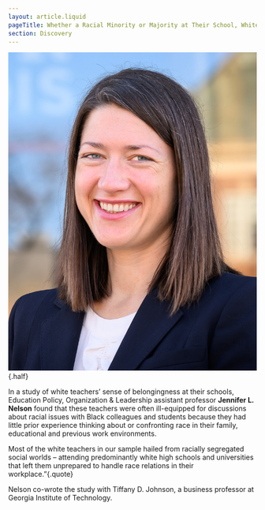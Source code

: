 ```yaml
---
layout: article.liquid
pageTitle: Whether a Racial Minority or Majority at Their School, White Teachers Struggle with Race Relations
section: Discovery
---
```

<ilw-content width="page">

![Cartoon of a pregnant woman being treated by a physician](/img/discovery/nelson.jpg){.half}

In a study of white teachers’ sense of belongingness at their schools, Education Policy, Organization & Leadership assistant professor **Jennifer L. Nelson** found that these teachers were often ill-equipped for discussions about racial issues with Black colleagues and students because they had little prior experience thinking about or confronting race in their family, educational and previous work environments.

Most of the white teachers in our sample hailed from racially segregated social worlds – attending predominantly white high schools and universities that left them unprepared to handle race relations in their workplace.”{.quote}

Nelson co-wrote the study with Tiffany D. Johnson, a business professor at Georgia Institute of Technology.

</ilw-content>